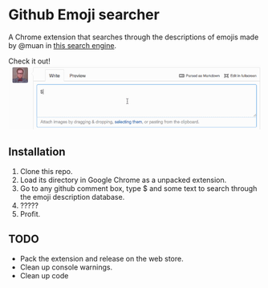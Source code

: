 Github Emoji searcher
=====================

A Chrome extension that searches through the descriptions of emojis made by
@muan in [this search engine](https://github.com/muan/emoji/).

Check it out!
![The functionality](github-emojis.gif)

Installation
------------

1. Clone this repo.
2. Load its directory in Google Chrome as a unpacked extension.
3. Go to any github comment box, type $ and some text to search through the
   emoji description database.
4. ?????
5. Profit.

TODO
----

- Pack the extension and release on the web store.
- Clean up console warnings.
- Clean up code
